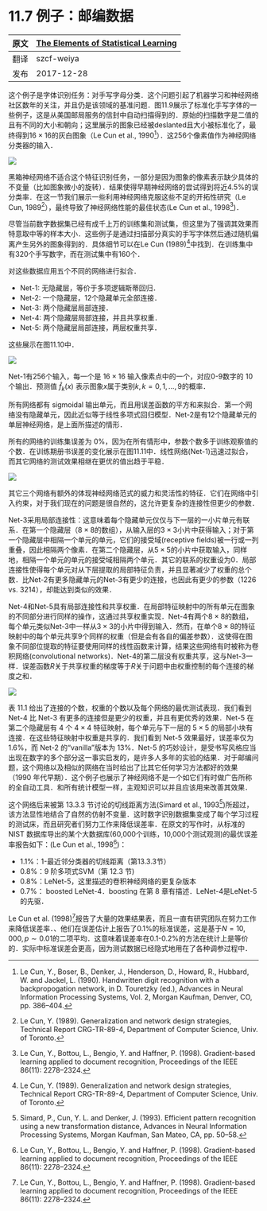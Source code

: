 # 11.7 例子：邮编数据

| 原文   | [The Elements of Statistical Learning](https://esl.hohoweiya.xyz/book/The%20Elements%20of%20Statistical%20Learning.pdf) |
| ---- | ---------------------------------------- |
| 翻译   | szcf-weiya                               |
| 发布 | 2017-12-28 |

这个例子是字体识别任务：对手写字母分类．这个问题引起了机器学习和神经网络社区数年的关注，并且仍是该领域的基准问题．图11.9展示了标准化手写字体的一些例子，这是从美国邮局服务的信封中自动扫描得到的．原始的扫描数字是二值的且有不同的大小和朝向；这里展示的图象已经被deslanted且大小被标准化了，最终得到$16\times 16$的灰白图象（Le Cun et al., 1990[^1]）．这256个像素值作为神经网络分类器的输入．

![](../img/11/fig11.9.png)

黑箱神经网络不适合这个特征识别任务，一部分是因为图象的像素表示缺少具体的不变量（比如图象微小的旋转）．结果使得早期神经网络的尝试得到将近4.5%的误分类率．在这一节我们展示一些利用神经网络克服这些不足的开拓性研究（Le Cun, 1989[^2]），最终导致了神经网络性能的最佳状态(Le Cun et al., 1998[^3])．

尽管当前数字数据集已经有成千上万的训练集和测试集，但这里为了强调其效果而特意取中等的样本大小．这些例子是通过扫描部分真实的手写字体然后通过随机偏离产生另外的图象得到的．具体细节可以在Le Cun (1989)[^2]中找到．在训练集中有320个手写数字，而在测试集中有160个．

对这些数据应用五个不同的网络进行拟合．

- Net-1: 无隐藏层，等价于多项逻辑斯蒂回归．
- Net-2: 一个隐藏层，12个隐藏单元全部连接．
- Net-3: 两个隐藏层局部连接．
- Net-4: 两个隐藏层局部连接，并且共享权重．
- Net-5: 两个隐藏层局部连接，两层权重共享．

这些展示在图11.10中．

![](../img/11/fig11.10.png)

Net-1有256个输入，每一个是 $16\times 16$ 输入像素点中的一个，对应0-9数字的 $10$ 个输出．预测值 $\hat f_k(x)$ 表示图象$x$属于类别$k, k=0,1,\ldots,9$的概率．

所有网络都有 sigmoidal 输出单元，而且用误差函数的平方和来拟合．第一个网络没有隐藏单元，因此近似等于线性多项式回归模型．Net-2是有12个隐藏单元的单层神经网络，是上面所描述的情形．

所有的网络的训练集误差为 $0\%$，因为在所有情形中，参数个数多于训练观察值的个数．在训练期册书误差的变化展示在图11.11中．线性网络(Net-1)迅速过拟合，而其它网络的测试效果相继在更优的值出趋于平稳．

![](../img/11/fig11.11.png)

其它三个网络有额外的体现神经网络范式的威力和灵活性的特征．它们在网络中引入约束，对于我们现在的问题是很自然的，这允许更复杂的连接性但更少的参数．

Net-3采用局部连接性：这意味着每个隐藏单元仅仅与下一层的一小片单元有联系．在第一个隐藏层（$8\times 8$的数组），从输入层的$3\times 3$小片中获得输入；对于第一个隐藏层中相隔一个单元的单元，它们的接受域(receptive fields)被一行或一列重叠，因此相隔两个像素．在第二个隐藏层，从$5\times 5$的小片中获取输入，同样地，相隔一个单元的单元的接受域相隔两个单元．其它的联系的权重设为0．局部连接性使得每个单元对从下层提取的局部特征负责，并且显著减少了权重的总个数．比Net-2有更多隐藏单元的Net-3有更少的连接，也因此有更少的参数（1226 vs. 3214），却能达到类似的效果．

Net-4和Net-5具有局部连接性和共享权重．在局部特征映射中的所有单元在图象的不同部分进行同样的操作，这通过共享权重实现．Net-4有两个$8\times 8$的数组，每个单元类似Net-3中一样从$3\times 3$的小片中得到输入．然而，在单个$8\times 8$的特征映射中的每个单元共享9个同样的权重（但是会有各自的偏差参数）．这使得在图象不同部位提取的特征要使用同样的线性函数来计算，结果这些网络有时被称为卷积网络(convolutional networks)．Net-4的第二层没有权重共享，这与Net-3一样．误差函数$R$关于共享权重的梯度等于$R$关于问题中由权重控制的每个连接的梯度之和．

![](../img/11/tab11.1.png)

表 11.1 给出了连接的个数，权重的个数以及每个网络的最优测试表现．我们看到 Net-4 比 Net-3 有更多的连接但是更少的权重，并且有更优秀的效果．Net-5 在第二个隐藏层有 $4$ 个 $4\times 4$ 特征映射，每个单元与下一层的 $5\times 5$ 的局部小块有连接．在这些特征映射中权重是共享的．我们看到 Net-5 效果最好，误差率仅为 $1.6\%$，而 Net-2 的“vanilla”版本为 $13\%$．Net-5 的巧妙设计，是受书写风格应当出现在数字的多个部分这一事实启发的，是许多人多年的实验的结果．对于邮编问题，这个网络以及相似的网络在当时给出了比其它任何学习方法都好的效果（1990 年代早期）．这个例子也展示了神经网络不是一个如它们有时做广告所称的全自动工具．和所有统计模型一样，主观知识可以并且应该用来改善其效果．

这个网络后来被第 13.3.3 节讨论的切线距离方法(Simard et al., 1993[^4])所超过，该方法显性地结合了自然的仿射不变量．这时数字识别数据集变成了每个学习过程的测试床，而且研究者们努力工作来降低误差率．在原文的写作时，从标准的 NIST 数据库导出的某个大数据库(60,000个训练，10,000个测试观测)的最优误差率报告如下：(Le Cun et al., 1998[^3])：

- $1.1\%$：$1$-最近邻分类器的切线距离（第13.3.3节）
- $0.8\%$：$9$ 阶多项式SVM（第 12.3 节)
- $0.8\%$：LeNet-5，这里描述的卷积神经网络的更复杂版本
- $0.7\%$： boosted LeNet-4．boosting 在第 8 章有描述．LeNet-4是LeNet-5的先驱．

Le Cun et al. (1998)[^3]报告了大量的效果结果表，而且一直有研究团队在努力工作来降低误差率．、他们在误差估计上报告了0.1%的标准误差，这是基于$N=10,000,p\sim 0.01$的二项平均．这意味着误差率在0.1-0.2%的方法在统计上是等价的．实际中标准误差会更高，因为测试数据已经隐式地用在了各种调参过程中．

[^1]: Le Cun, Y., Boser, B., Denker, J., Henderson, D., Howard, R., Hubbard, W. and Jackel, L. (1990). Handwritten digit recognition with a backpropogation network, in D. Touretzky (ed.), Advances in Neural Information Processing Systems, Vol. 2, Morgan Kaufman, Denver, CO, pp. 386–404.
[^2]: Le Cun, Y. (1989). Generalization and network design strategies, Technical Report CRG-TR-89-4, Department of Computer Science, Univ. of Toronto.
[^3]: Le Cun, Y., Bottou, L., Bengio, Y. and Haffner, P. (1998). Gradient-based learning applied to document recognition, Proceedings of the IEEE 86(11): 2278–2324.
[^4]: Simard, P., Cun, Y. L. and Denker, J. (1993). Efficient pattern recognition using a new transformation distance, Advances in Neural Information Processing Systems, Morgan Kaufman, San Mateo, CA, pp. 50–58.
